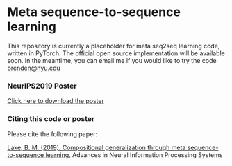 # Meta sequence-to-sequence learning

This repository is currently a placeholder for meta seq2seq learning code, written in PyTorch. The official open source implementation will be available soon. In the meantime, you can email me if you would like to try the code brenden@nyu.edu

### NeurIPS2019 Poster

[Click here to download the poster](Lake_NeurIPS2019_poster.pdf)

### Citing this code or poster
Please cite the following paper:

[Lake, B. M. (2019). Compositional generalization through meta sequence-to-sequence learning.](https://arxiv.org/abs/1906.05381) Advances in Neural Information Processing Systems
